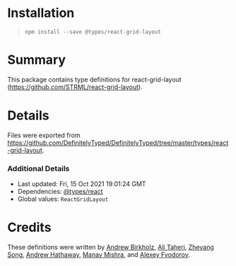 # Installation
> `npm install --save @types/react-grid-layout`

# Summary
This package contains type definitions for react-grid-layout (https://github.com/STRML/react-grid-layout).

# Details
Files were exported from https://github.com/DefinitelyTyped/DefinitelyTyped/tree/master/types/react-grid-layout.

### Additional Details
 * Last updated: Fri, 15 Oct 2021 19:01:24 GMT
 * Dependencies: [@types/react](https://npmjs.com/package/@types/react)
 * Global values: `ReactGridLayout`

# Credits
These definitions were written by [Andrew Birkholz](https://github.com/abirkholz), [Ali Taheri](https://github.com/alitaheri), [Zheyang Song](https://github.com/ZheyangSong), [Andrew Hathaway](https://github.com/andrewhathaway), [Manav Mishra](https://github.com/manav-m), and [Alexey Fyodorov](https://github.com/al-fyodorov).
